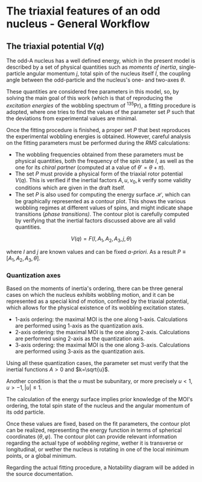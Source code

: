 # The triaxial features of an odd nucleus -  General Workflow 

## The triaxial potential $V(q)$

The odd-A nucleus has a well defined energy, which in the present model is described by a set of physical quantities such as *moments of inertia*, single-particle angular momentum $j$, total spin of the nucleus itself $I$, the coupling angle between the odd-particle and the nucleus's one- and two-axes $\theta$.

These quantities are considered free parameters in this model, so, by solving the main goal of this work (which is that of reproducing the *excitation energies* of the wobbling spectrum of $^{135}$Pr), a fitting procedure is adopted, where one tries to find the values of the parameter set $P$ such that the deviations from experimental values are minimal.

Once the fitting procedure is finished, a proper set $P$ that best reproduces the experimental wobbling energies is obtained. However, careful analysis on the fitting parameters must be performed during the $RMS$ calculations:

* The wobbling frequencies obtained from these parameters must be physical quantities, both the frequency of the spin state $I$, as well as the one for its *chiral partner* (computed at a value of $\theta'=\theta+\pi$).
* The set $P$ must provide a physical form of the triaxial rotor potential $V(q)$. This is verified if the inertial factors $A,u,v_0,k$ verify some validity conditions which are given in the draft itself.
* The set $P$ is also used for computing the energy surface $\mathcal{H}$, which can be graphically represented as a contour plot. This shows the various wobbling regimes at different values of spins, and might indicate shape transitions (*phase transitions)*. The contour plot is carefully computed by verifying that the inertial factors discussed above are all valid quantities.

$$V(q)=F(I,A_1,A_2,A_3,j,\theta)$$

where $I$ and $j$ are known values and can be fixed *a-priori*. As a result $P\equiv[A_1,A_2,A_3,\theta]$.

### Quantization axes

Based on the moments of inertia's ordering, there can be three general cases on which the nucleus exhibits wobbling motion, and it can be represented as a special kind of motion, confined by the triaxial potential, which allows for the physical existence of its wobbling excitation states.

* 1-axis ordering: the maximal MOI is the one along 1-axis. Calculations are performed using 1-axis as the quantization axis.
* 2-axis ordering: the maximal MOI is the one along 2-axis. Calculations are performed using 2-axis as the quantization axis.
* 3-axis ordering: the maximal MOI is the one along 3-axis. Calculations are performed using 3-axis as the quantization axis.

Using all these quantization cases, the parameter set must verify that the inertial functions $A>0$ and $k=\sqrt{u}$.

Another condition is that the $u$ must be subunitary, or more precisely $u<1,u>-1,|u|\leq 1$.

The calculation of the energy surface implies prior knowledge of the MOI's ordering, the total spin state of the nucleus and the angular momentum of its odd particle.

Once these values are fixed, based on the fit parameters, the contour plot can be realized, representing the energy function in terms of spherical coordinates $(\theta,\varphi)$. The contour plot can provide relevant information regarding the actual type of *wobbling regime*, wether it is transverse or longitudinal, or wether the nucleus is rotating in one of the local minimum points, or a global minimum.

Regarding the actual fitting procedure, a Notability diagram will be added in the source documentation. 